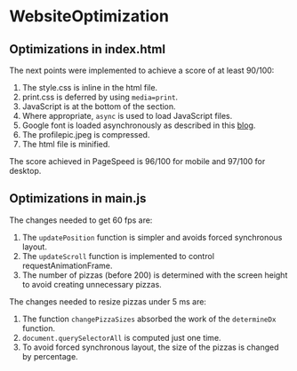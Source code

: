 # WebsiteOptimization

## Optimizations in index.html

The next points were implemented to achieve a score of at least 90/100:

1. The style.css is inline in the html file.
2. print.css is deferred by using `media=print`.
3. JavaScript is at the bottom of the <body> section.
4. Where appropriate, `async` is used to load JavaScript files.
5. Google font is loaded asynchronously as described in this [blog](https://www.lockedowndesign.com/load-google-fonts-asynchronously-for-page-speed/).
6. The profilepic.jpeg is compressed.
7. The html file is minified.

The score achieved in PageSpeed is 96/100 for mobile and 97/100 for desktop.


## Optimizations in main.js

The changes needed to get 60 fps are:

1. The `updatePosition` function is simpler and avoids forced synchronous layout.
2. The `updateScroll` function is implemented to control requestAnimationFrame.
3. The number of pizzas (before 200) is determined with the screen height to avoid creating unnecessary pizzas.

The changes needed to resize pizzas under 5 ms are:

1. The function `changePizzaSizes` absorbed the work of the `determineDx` function.
2. `document.querySelectorAll` is computed just one time.
3. To avoid forced synchronous layout, the size of the pizzas is changed by percentage. 